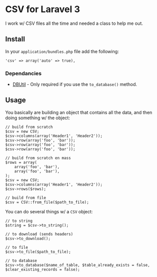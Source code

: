 # CSV for Laravel 3 #

I work w/ CSV files all the time and needed a class to help me out.

## Install ##

In your ``application/bundles.php`` file add the following:

```
'csv' => array('auto' => true),
```

### Dependancies

* [DBUtil](https://github.com/swt83/laravel-dbutil) - Only required if you use the ``to_database()`` method.

## Usage ##

You basically are building an object that contains all the data, and then doing something w/ the object:

```
// build from scratch
$csv = new CSV;
$csv->columns(array('Header1', 'Header2'));
$csv->row(array('foo', 'bar'));
$csv->row(array('foo', 'bar'));
$csv->row(array('foo', 'bar'));

// build from scratch en mass
$rows = array(
    array('foo', 'bar'),
    array('foo', 'bar'),
);
$csv = new CSV;
$csv->columns(array('Header1', 'Header2'));
$csv->rows($rows);

// build from file
$csv = CSV::from_file($path_to_file);
```

You can do several things w/ a ``CSV`` object:

```
// to string
$string = $csv->to_string();

// to download (sends headers)
$csv->to_download();

// to file
$csv->to_file($path_to_file);

// to database
$csv->to_database($name_of_table, $table_already_exists = false, $clear_existing_records = false);
```